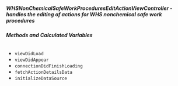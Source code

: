 ##### **WHSNonChemicalSafeWorkProceduresEditActionViewController** - handles the editing of actions for WHS nonchemical safe work procedures

###### **Methods and Calculated Variables**
- `viewDidLoad`
- `viewDidAppear`
- `connectionDidFinishLoading`
- `fetchActionDetailsData`
- `initializeDataSource`